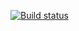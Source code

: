 [![Build status](https://ci.appveyor.com/api/projects/status/ch3yj6ml03l7inm4/branch/main?svg=true)](https://ci.appveyor.com/project/Scheaux/element-movement/branch/main)
